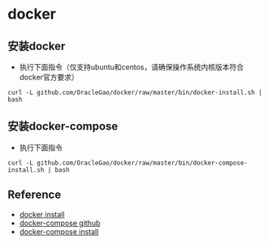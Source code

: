 # docker
## 安装docker
- 执行下面指令（仅支持ubuntu和centos，请确保操作系统内核版本符合docker官方要求）
```
curl -L github.com/OracleGao/docker/raw/master/bin/docker-install.sh | bash
```

## 安装docker-compose
- 执行下面指令
```
curl -L github.com/OracleGao/docker/raw/master/bin/docker-compose-install.sh | bash
```

## Reference
- [docker install](https://docs.docker.com/engine/installation/)
- [docker-compose github](https://github.com/docker/compose)
- [docker-compose install](https://github.com/docker/compose/releases/)
